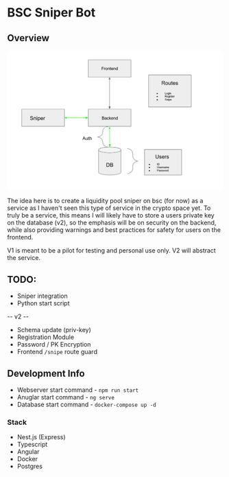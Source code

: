# BSC Sniper Bot

## Overview

![architecture overview](./sniper_overview_v1.png)

The idea here is to create a liquidity pool sniper on bsc (for now) as a service as I haven't seen this type of service in the crypto space yet. To truly be a service, this means I will likely have to store a users private key on the database (v2), so the emphasis will be on security on the backend, while also providing warnings and best practices for safety for users on the frontend.

V1 is meant to be a pilot for testing and personal use only. V2 will abstract the service.

## TODO:
- Sniper integration
- Python start script

-- v2 --
- Schema update (priv-key)
- Registration Module
- Password / PK Encryption
- Frontend ``/snipe`` route guard


## Development Info
- Webserver start command - ``npm run start``
- Anuglar start command - ``ng serve``
- Database start command - ``docker-compose up -d``

### Stack
- Nest.js (Express)
- Typescript
- Angular
- Docker
- Postgres